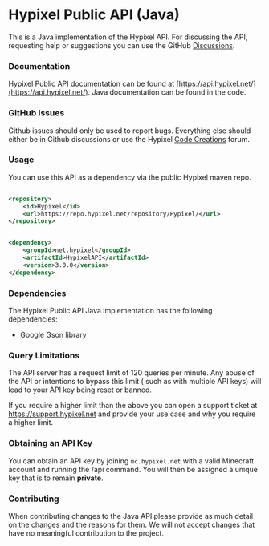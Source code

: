 Hypixel Public API (Java)
======
This is a Java implementation of the Hypixel API. For discussing the API, requesting help or suggestions you can use the
GitHub [Discussions](https://github.com/HypixelDev/PublicAPI/discussions).

### Documentation

Hypixel Public API documentation can be found at [https://api.hypixel.net/](https://api.hypixel.net/). Java
documentation can be found in the code.

### GitHub Issues

Github issues should only be used to report bugs. Everything else should either be in Github discussions or use the
Hypixel [Code Creations](https://hypixel.net/forums/code-creations.65/) forum.

### Usage

You can use this API as a dependency via the public Hypixel maven repo.

```xml

<repository>
    <id>Hypixel</id>
    <url>https://repo.hypixel.net/repository/Hypixel/</url>
</repository>
```

```xml

<dependency>
    <groupId>net.hypixel</groupId>
    <artifactId>HypixelAPI</artifactId>
    <version>3.0.0</version>
</dependency>
```

### Dependencies
The Hypixel Public API Java implementation has the following dependencies:
* Google Gson library

### Query Limitations

The API server has a request limit of 120 queries per minute. Any abuse of the API or intentions to bypass this limit (
such as with multiple API keys) will lead to your API key being reset or banned.

If you require a higher limit than the above you can open a support ticket at https://support.hypixel.net and provide
your use case and why you require a higher limit.

### Obtaining an API Key

You can obtain an API key by joining ```mc.hypixel.net``` with a valid Minecraft account and running the /api command.
You will then be assigned a unique key that is to remain **private**.

### Contributing

When contributing changes to the Java API please provide as much detail on the changes and the reasons for them. We will
not accept changes that have no meaningful contribution to the project.